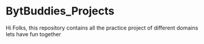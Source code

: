 # BytBuddies_Projects
Hi Folks, this repository contains all the practice project of different domains lets have fun together
